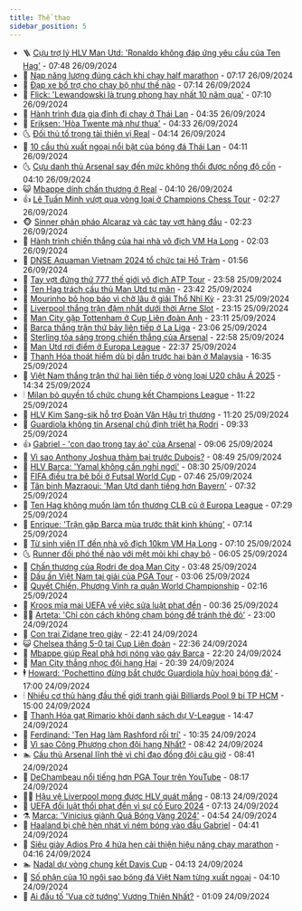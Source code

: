 ```yaml
---
title: Thể thao
sidebar_position: 5
---
```


<!-- vnexpress-the-thao:START -->
- 🪜 [Cựu trợ lý HLV Man Utd: &#39;Ronaldo không đáp ứng yêu cầu của Ten Hag&#39;](https://vnexpress.net/cuu-tro-ly-hlv-man-utd-ronaldo-khong-dap-ung-yeu-cau-cua-ten-hag-4794949.html) - 07:48 26/09/2024
- 🦩 [Nạp năng lượng đúng cách khi chạy half marathon](https://vnexpress.net/nap-nang-luong-dung-cach-khi-chay-half-marathon-4795018.html) - 07:17 26/09/2024
- 🧰 [Đạp xe bổ trợ cho chạy bộ như thế nào](https://vnexpress.net/dap-xe-bo-tro-cho-chay-bo-nhu-the-nao-4790352.html) - 07:14 26/09/2024
- 🤗 [Flick: &#39;Lewandowski là trung phong hay nhất 10 năm qua&#39;](https://vnexpress.net/flick-lewandowski-la-trung-phong-hay-nhat-10-nam-qua-4797253.html) - 07:10 26/09/2024
- 🥳 [Hành trình đưa gia đình đi chạy ở Thái Lan](https://vnexpress.net/hanh-trinh-dua-gia-dinh-di-chay-o-thai-lan-4797140.html) - 04:35 26/09/2024
- 🦣 [Eriksen: &#39;Hòa Twente mà như thua&#39;](https://vnexpress.net/eriksen-hoa-twente-ma-nhu-thua-4797268.html) - 04:33 26/09/2024
- 🌜 [Đối thủ tố trọng tài thiên vị Real](https://vnexpress.net/doi-thu-to-trong-tai-thien-vi-real-4797131.html) - 04:14 26/09/2024
- 🫶 [10 cầu thủ xuất ngoại nổi bật của bóng đá Thái Lan](https://vnexpress.net/10-cau-thu-xuat-ngoai-noi-bat-cua-bong-da-thai-lan-4797037.html) - 04:11 26/09/2024
- 🌜 [Cựu danh thủ Arsenal say đến mức không thổi được nồng độ cồn](https://vnexpress.net/cuu-danh-thu-arsenal-say-den-muc-khong-thoi-duoc-nong-do-con-4796977.html) - 04:10 26/09/2024
- 😺 [Mbappe dính chấn thương ở Real](https://vnexpress.net/mbappe-dinh-chan-thuong-o-real-4797209.html) - 04:10 26/09/2024
- 👍 [Lê Tuấn Minh vượt qua vòng loại ở Champions Chess Tour](https://vnexpress.net/le-tuan-minh-vuot-qua-vong-loai-o-champions-chess-tour-4797151.html) - 02:27 26/09/2024
- 🐵 [Sinner phản pháo Alcaraz và các tay vợt hàng đầu](https://vnexpress.net/sinner-phan-phao-alcaraz-va-cac-tay-vot-hang-dau-4797138.html) - 02:23 26/09/2024
- 💫 [Hành trình chiến thắng của hai nhà vô địch VM Hạ Long](https://vnexpress.net/hanh-trinh-chien-thang-cua-hai-nha-vo-dich-vm-ha-long-4796834.html) - 02:03 26/09/2024
- 🦆 [DNSE Aquaman Vietnam 2024 tổ chức tại Hồ Tràm](https://vnexpress.net/dnse-aquaman-vietnam-2024-to-chuc-tai-ho-tram-4791422.html) - 01:56 26/09/2024
- 🙉 [Tay vợt đứng thứ 777 thế giới vô địch ATP Tour](https://vnexpress.net/tay-vot-dung-thu-777-the-gioi-vo-dich-atp-tour-4797104.html) - 23:58 25/09/2024
- 📝 [Ten Hag trách cầu thủ Man Utd tự mãn](https://vnexpress.net/ten-hag-trach-cau-thu-man-utd-tu-man-4796785.html) - 23:42 25/09/2024
- 💯 [Mourinho bỏ họp báo vì chờ lâu ở giải Thổ Nhĩ Kỳ](https://vnexpress.net/mourinho-bo-hop-bao-vi-cho-lau-o-giai-tho-nhi-ky-4797087.html) - 23:31 25/09/2024
- 🌈 [Liverpool thắng trận đậm nhất dưới thời Arne Slot](https://vnexpress.net/liverpool-thang-tran-dam-nhat-duoi-thoi-arne-slot-4797096.html) - 23:15 25/09/2024
- 🦩 [Man City gặp Tottenham ở Cup Liên đoàn Anh](https://vnexpress.net/man-city-gap-tottenham-o-cup-lien-doan-anh-4797091.html) - 23:11 25/09/2024
- 🐲 [Barca thắng trận thứ bảy liên tiếp ở La Liga](https://vnexpress.net/barca-thang-tran-thu-bay-lien-tiep-o-la-liga-4797089.html) - 23:06 25/09/2024
- 🌁 [Sterling tỏa sáng trong chiến thắng của Arsenal](https://vnexpress.net/sterling-toa-sang-trong-chien-thang-cua-arsenal-4797092.html) - 22:58 25/09/2024
- 💯 [Man Utd rơi điểm ở Europa League](https://vnexpress.net/man-utd-roi-diem-o-europa-league-4797088.html) - 22:37 25/09/2024
- 🌝 [Thanh Hóa thoát hiểm dù bị dẫn trước hai bàn ở Malaysia](https://vnexpress.net/thanh-hoa-thoat-hiem-du-bi-dan-truoc-hai-ban-o-malaysia-4797071.html) - 16:35 25/09/2024
- 🤖 [Việt Nam thắng trận thứ hai liên tiếp ở vòng loại U20 châu Á 2025](https://vnexpress.net/viet-nam-thang-tran-thu-hai-lien-tiep-o-vong-loai-u20-chau-a-2025-4797057.html) - 14:34 25/09/2024
- 🕯 [Milan bỏ quyền tổ chức chung kết Champions League](https://vnexpress.net/milan-bo-quyen-to-chuc-chung-ket-champions-league-4797012.html) - 11:22 25/09/2024
- 🧰 [HLV Kim Sang-sik hỗ trợ Đoàn Văn Hậu trị thương](https://vnexpress.net/hlv-kim-sang-sik-ho-tro-doan-van-hau-tri-thuong-4797020.html) - 11:20 25/09/2024
- 🥳 [Guardiola không tin Arsenal chủ định triệt hạ Rodri](https://vnexpress.net/guardiola-khong-tin-arsenal-chu-dinh-triet-ha-rodri-4796838.html) - 09:33 25/09/2024
- 👍 [Gabriel - &#39;con dao trong tay áo&#39; của Arsenal](https://vnexpress.net/gabriel-con-dao-trong-tay-ao-cua-arsenal-4796693.html) - 09:06 25/09/2024
- 💪 [Vì sao Anthony Joshua thảm bại trước Dubois?](https://vnexpress.net/vi-sao-anthony-joshua-tham-bai-truoc-dubois-4796863.html) - 08:49 25/09/2024
- 👹 [HLV Barca: &#39;Yamal không cần nghỉ ngơi&#39;](https://vnexpress.net/hlv-barca-yamal-khong-can-nghi-ngoi-4796808.html) - 08:30 25/09/2024
- 🧰 [FIFA điều tra bê bối ở Futsal World Cup](https://vnexpress.net/fifa-dieu-tra-be-boi-o-futsal-world-cup-4796929.html) - 07:46 25/09/2024
- 🚀 [Tân binh Mazraoui: &#39;Man Utd danh tiếng hơn Bayern&#39;](https://vnexpress.net/tan-binh-mazraoui-man-utd-danh-tieng-hon-bayern-4796794.html) - 07:32 25/09/2024
- 🎃 [Ten Hag không muốn làm tổn thương CLB cũ ở Europa League](https://vnexpress.net/ten-hag-khong-muon-lam-ton-thuong-clb-cu-o-europa-league-4796781.html) - 07:29 25/09/2024
- 🧰 [Enrique: &#39;Trận gặp Barca mùa trước thật kinh khủng&#39;](https://vnexpress.net/enrique-tran-gap-barca-mua-truoc-that-kinh-khung-4796560.html) - 07:14 25/09/2024
- 👀 [Từ sinh viên IT đến nhà vô địch 10km VM Hạ Long](https://vnexpress.net/tu-sinh-vien-it-den-nha-vo-dich-10km-vm-ha-long-4796212.html) - 07:10 25/09/2024
- 🌜 [Runner đối phó thế nào với mệt mỏi khi chạy bộ](https://vnexpress.net/runner-doi-pho-the-nao-voi-met-moi-khi-chay-bo-4794987.html) - 06:05 25/09/2024
- 🫶 [Chấn thương của Rodri đe dọa Man City](https://vnexpress.net/chan-thuong-cua-rodri-de-doa-man-city-4796714.html) - 03:48 25/09/2024
- 🦄 [Dấu ấn Việt Nam tại giải của PGA Tour](https://vnexpress.net/dau-an-viet-nam-tai-giai-cua-pga-tour-4796786.html) - 03:06 25/09/2024
- 🥳 [Quyết Chiến, Phương Vinh ra quân World Championship](https://vnexpress.net/quyet-chien-phuong-vinh-ra-quan-world-championship-4796717.html) - 02:16 25/09/2024
- 🐲 [Kroos mỉa mai UEFA về việc sửa luật phạt đền](https://vnexpress.net/kroos-mia-mai-uefa-ve-viec-sua-luat-phat-den-4796663.html) - 00:36 25/09/2024
- 🧑‍🏫 [Arteta: &#39;Chỉ còn cách không chạm bóng để tránh thẻ đỏ&#39;](https://vnexpress.net/arteta-chi-con-cach-khong-cham-bong-de-tranh-the-do-4796680.html) - 23:00 24/09/2024
- 🤔 [Con trai Zidane treo giày](https://vnexpress.net/con-trai-zidane-treo-giay-4796674.html) - 22:41 24/09/2024
- 😺 [Chelsea thắng 5-0 tại Cup Liên đoàn](https://vnexpress.net/chelsea-thang-5-0-tai-cup-lien-doan-4796677.html) - 22:36 24/09/2024
- 💪 [Mbappe giúp Real phả hơi nóng vào gáy Barca](https://vnexpress.net/mbappe-giup-real-pha-hoi-nong-vao-gay-barca-4796675.html) - 22:20 24/09/2024
- 💼 [Man City thắng nhọc đội hạng Hai](https://vnexpress.net/man-city-thang-nhoc-doi-hang-hai-4796673.html) - 20:39 24/09/2024
- 🕴 [Howard: &#39;Pochettino đừng bắt chước Guardiola hủy hoại bóng đá&#39;](https://vnexpress.net/howard-pochettino-dung-bat-chuoc-guardiola-huy-hoai-bong-da-4796632.html) - 17:00 24/09/2024
- 🕯 [Nhiều cơ thủ hàng đầu thế giới tranh giải Billiards Pool 9 bi TP HCM](https://vnexpress.net/nhieu-co-thu-hang-dau-the-gioi-tranh-giai-billiards-pool-9-bi-tp-hcm-4796701.html) - 15:00 24/09/2024
- 📝 [Thanh Hóa gạt Rimario khỏi danh sách dự V-League](https://vnexpress.net/thanh-hoa-gat-rimario-khoi-danh-sach-du-v-league-4796651.html) - 14:47 24/09/2024
- 🧐 [Ferdinand: &#39;Ten Hag làm Rashford rối trí&#39;](https://vnexpress.net/ferdinand-ten-hag-lam-rashford-roi-tri-4796599.html) - 10:35 24/09/2024
- 🙉 [Vì sao Công Phượng chọn đội hạng Nhất?](https://vnexpress.net/vi-sao-cong-phuong-chon-doi-hang-nhat-4796529.html) - 08:42 24/09/2024
- 🏊 [Cầu thủ Arsenal lĩnh thẻ vì chỉ đạo đồng đội câu giờ](https://vnexpress.net/cau-thu-arsenal-linh-the-vi-chi-dao-dong-doi-cau-gio-4796358.html) - 08:41 24/09/2024
- 🌊 [DeChambeau nổi tiếng hơn PGA Tour trên YouTube](https://vnexpress.net/dechambeau-noi-tieng-hon-pga-tour-tren-youtube-4796511.html) - 08:17 24/09/2024
- 👨‍🏫 [Hậu vệ Liverpool mong được HLV quát mắng](https://vnexpress.net/hau-ve-liverpool-mong-duoc-hlv-quat-mang-4796372.html) - 08:13 24/09/2024
- 🥷 [UEFA đổi luật thổi phạt đền vì sự cố Euro 2024](https://vnexpress.net/uefa-doi-luat-thoi-phat-den-vi-su-co-euro-2024-4796371.html) - 07:13 24/09/2024
- ⚗️ [Marca: &#39;Vinicius giành Quả Bóng Vàng 2024&#39;](https://vnexpress.net/marca-vinicius-gianh-qua-bong-vang-2024-4796409.html) - 04:54 24/09/2024
- 🌮 [Haaland bị chê hèn nhát vì ném bóng vào đầu Gabriel](https://vnexpress.net/haaland-bi-che-hen-nhat-vi-nem-bong-vao-dau-gabriel-4796350.html) - 04:41 24/09/2024
- 🤩 [Siêu giày Adios Pro 4 hứa hẹn cải thiện hiệu năng chạy marathon](https://vnexpress.net/sieu-giay-adios-pro-4-hua-hen-cai-thien-hieu-nang-chay-marathon-4796244.html) - 04:16 24/09/2024
- 🏊 [Nadal dự vòng chung kết Davis Cup](https://vnexpress.net/nadal-du-vong-chung-ket-davis-cup-4796341.html) - 04:13 24/09/2024
- 🐎 [Số phận của 10 ngôi sao bóng đá Việt Nam từng xuất ngoại](https://vnexpress.net/so-phan-cua-10-ngoi-sao-bong-da-viet-nam-tung-xuat-ngoai-4796211.html) - 04:10 24/09/2024
- 💫 [Ai đấu tố &#39;Vua cờ tướng&#39; Vương Thiên Nhất?](https://vnexpress.net/ai-dau-to-vua-co-tuong-vuong-thien-nhat-4795525.html) - 01:09 24/09/2024<!-- vnexpress-the-thao:END -->
